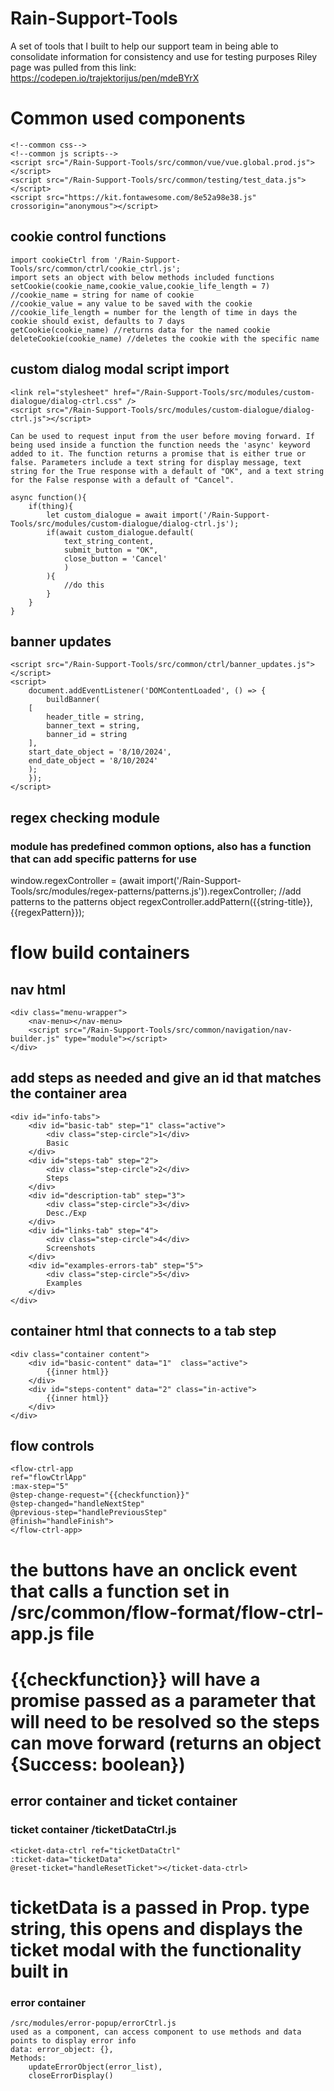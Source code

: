 # Rain-Support-Tools
A set of tools that I built to help our support team in being able to consolidate information for consistency and use for testing purposes
Riley page was pulled from this link: https://codepen.io/trajektorijus/pen/mdeBYrX


# Common used components
    <!--common css-->
    <!--common js scripts-->
    <script src="/Rain-Support-Tools/src/common/vue/vue.global.prod.js"></script>
    <script src="/Rain-Support-Tools/src/common/testing/test_data.js"></script>
    <script src="https://kit.fontawesome.com/8e52a98e38.js" crossorigin="anonymous"></script>

## cookie control functions
    import cookieCtrl from '/Rain-Support-Tools/src/common/ctrl/cookie_ctrl.js';
    import sets an object with below methods included functions
    setCookie(cookie_name,cookie_value,cookie_life_length = 7)
    //cookie_name = string for name of cookie
    //cookie_value = any value to be saved with the cookie
    //cookie_life_length = number for the length of time in days the cookie should exist, defaults to 7 days
    getCookie(cookie_name) //returns data for the named cookie
    deleteCookie(cookie_name) //deletes the cookie with the specific name

## custom dialog modal script import
    <link rel="stylesheet" href="/Rain-Support-Tools/src/modules/custom-dialogue/dialog-ctrl.css" />
    <script src="/Rain-Support-Tools/src/modules/custom-dialogue/dialog-ctrl.js"></script>

    Can be used to request input from the user before moving forward. If being used inside a function the function needs the 'async' keyword added to it. The function returns a promise that is either true or false. Parameters include a text string for display message, text string for the True response with a default of "OK", and a text string for the False response with a default of "Cancel".

    async function(){
        if(thing){
            let custom_dialogue = await import('/Rain-Support-Tools/src/modules/custom-dialogue/dialog-ctrl.js');
            if(await custom_dialogue.default(
                text_string_content, 
                submit_button = "OK", 
                close_button = 'Cancel'
                )
            ){
                //do this
            }
        }
    }

## banner updates
    <script src="/Rain-Support-Tools/src/common/ctrl/banner_updates.js"></script>
    <script>
        document.addEventListener('DOMContentLoaded', () => {
            buildBanner(
        [
            header_title = string,
            banner_text = string,
            banner_id = string
        ],
        start_date_object = '8/10/2024',
        end_date_object = '8/10/2024'
        );
        });
    </script>
    
## regex checking module
### module has predefined common options, also has a function that can add specific patterns for use
window.regexController = (await import('/Rain-Support-Tools/src/modules/regex-patterns/patterns.js')).regexController;
//add patterns to the patterns object
regexController.addPattern({{string-title}}, {{regexPattern}});
# flow build containers
## nav html
    <div class="menu-wrapper">
        <nav-menu></nav-menu>
        <script src="/Rain-Support-Tools/src/common/navigation/nav-builder.js" type="module"></script>
    </div>

## add steps as needed and give an id that matches the container area
    <div id="info-tabs">
        <div id="basic-tab" step="1" class="active">
            <div class="step-circle">1</div>
            Basic
        </div>
        <div id="steps-tab" step="2">
            <div class="step-circle">2</div>
            Steps
        </div>
        <div id="description-tab" step="3">
            <div class="step-circle">3</div>
            Desc./Exp
        </div>
        <div id="links-tab" step="4">
            <div class="step-circle">4</div>
            Screenshots
        </div>
        <div id="examples-errors-tab" step="5">
            <div class="step-circle">5</div>
            Examples
        </div>
    </div>
## container html that connects to a tab step
    <div class="container content">
        <div id="basic-content" data="1"  class="active">
            {{inner html}}
        </div>
        <div id="steps-content" data="2" class="in-active">
            {{inner html}}
        </div>
    </div>

## flow controls
    <flow-ctrl-app 
    ref="flowCtrlApp" 
    :max-step="5"
    @step-change-request="{{checkfunction}}"
    @step-changed="handleNextStep"
    @previous-step="handlePreviousStep"
    @finish="handleFinish">
    </flow-ctrl-app>
# the buttons have an onclick event that calls a function set in /src/common/flow-format/flow-ctrl-app.js file
# {{checkfunction}} will have a promise passed as a parameter that will need to be resolved so the steps can move forward (returns an object {Success: boolean})

## error container and ticket container
### ticket container /ticketDataCtrl.js
    <ticket-data-ctrl ref="ticketDataCtrl"
    :ticket-data="ticketData"
    @reset-ticket="handleResetTicket"></ticket-data-ctrl>
# ticketData is a passed in Prop. type string, this opens and displays the ticket modal with the functionality built in
### error container
    /src/modules/error-popup/errorCtrl.js
    used as a component, can access component to use methods and data points to display error info
    data: error_object: {},
    Methods:
        updateErrorObject(error_list),
        closeErrorDisplay()
